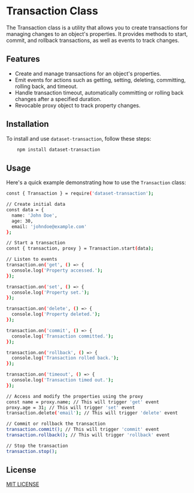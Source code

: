 # Transaction Class

The Transaction class is a utility that allows you to create transactions for managing changes to an object's properties. It provides methods to start, commit, and rollback transactions, as well as events to track changes.

## Features

- Create and manage transactions for an object's properties.
- Emit events for actions such as getting, setting, deleting, committing, rolling back, and timeout.
- Handle transaction timeout, automatically committing or rolling back changes after a specified duration.
- Revocable proxy object to track property changes.

## Installation

To install and use `dataset-transaction`, follow these steps:

```bash
    npm install dataset-transaction
```

## Usage

Here's a quick example demonstrating how to use the `Transaction` class:

```bash
const { Transaction } = require('dataset-transaction');

// Create initial data
const data = {
  name: 'John Doe',
  age: 30,
  email: 'johndoe@example.com'
};

// Start a transaction
const { transaction, proxy } = Transaction.start(data);

// Listen to events
transaction.on('get', () => {
  console.log('Property accessed.');
});

transaction.on('set', () => {
  console.log('Property set.');
});

transaction.on('delete', () => {
  console.log('Property deleted.');
});

transaction.on('commit', () => {
  console.log('Transaction committed.');
});

transaction.on('rollback', () => {
  console.log('Transaction rolled back.');
});

transaction.on('timeout', () => {
  console.log('Transaction timed out.');
});

// Access and modify the properties using the proxy
const name = proxy.name; // This will trigger 'get' event
proxy.age = 31; // This will trigger 'set' event
transaction.delete('email'); // This will trigger 'delete' event

// Commit or rollback the transaction
transaction.commit(); // This will trigger 'commit' event
transaction.rollback(); // This will trigger 'rollback' event

// Stop the transaction
transaction.stop();
```

## License

[MIT LICENSE](https://github.com/timursevimli/dataset-transaction/blob/main/LICENSE)
